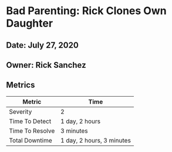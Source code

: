 <!-- The title of your incident. Make sure the title is a h1 (single #)-->
# Bad Parenting: Rick Clones Own Daughter

<!-- The date which the incident started on. The no letters after the numbers please 1, 2, 3 NOT 1st, 2nd, 3rd -->
## Date: July 27, 2020

<!-- The owner of the post mortem, responsible for following up on actions -->
## Owner: Rick Sanchez

<!-- Crucial metrics to agree on. Format: x unit[, x smaller_unit] -->
<!-- Units can be seconds, minutes, hours, days. Use full unit (1 second, not 1s) -->
<!-- Severity can be on your own scale, it is tracked as a category rather than a metric -->
<!-- One example: 1 = Service down completely, 2 = Service hindered for many users, 3 = Service hindered for some -->
## Metrics

| Metric | Time |
| --- | --- |
| Severity | 2 |
| Time To Detect | 1 day, 2 hours |
| Time To Resolve | 3 minutes |
| Total Downtime | 1 day, 2 hours, 3 minutes | <!-- Detect + Resolve, Sanity check. -->
